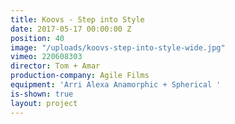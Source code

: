 ```yaml
---
title: Koovs - Step into Style
date: 2017-05-17 00:00:00 Z
position: 40
image: "/uploads/koovs-step-into-style-wide.jpg"
vimeo: 220608303
director: Tom + Amar
production-company: Agile Films
equipment: 'Arri Alexa Anamorphic + Spherical '
is-shown: true
layout: project
---
```


